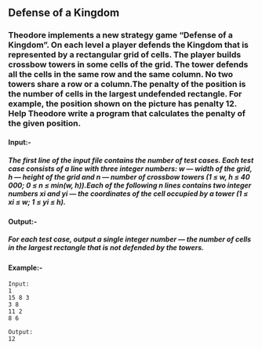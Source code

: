## Defense of a Kingdom

### Theodore implements a new strategy game “Defense of a Kingdom”. On each level a player defends the Kingdom that is represented by a rectangular grid of cells. The player builds crossbow towers in some cells of the grid. The tower defends all the cells in the same row and the same column. No two towers share a row or a column.The penalty of the position is the number of cells in the largest undefended rectangle. For example, the position shown on the picture has penalty 12. Help Theodore write a program that calculates the penalty of the given position.

#### Input:-
##### The first line of the input file contains the number of test cases. Each test case consists of a line with three integer numbers: w — width of the grid, h — height of the grid and n — number of crossbow towers (1 ≤ w, h ≤ 40 000; 0 ≤ n ≤ min(w, h)).Each of the following n lines contains two integer numbers xi and yi — the coordinates of the cell occupied by a tower (1 ≤ xi ≤ w; 1 ≤ yi ≤ h).

#### Output:-
##### For each test case, output a single integer number — the number of cells in the largest rectangle that is not defended by the towers.

#### Example:-
```
Input:
1
15 8 3
3 8
11 2
8 6

Output:
12
```

